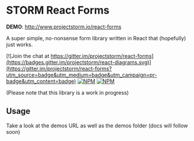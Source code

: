 # STORM React Forms

__DEMO__: http://www.projectstorm.io/react-forms

A super simple, no-nonsense form library written in React that (hopefully) just works.

[![Join the chat at https://gitter.im/projectstorm/react-forms](https://badges.gitter.im/projectstorm/react-diagrams.svg)](https://gitter.im/projectstorm/react-forms?utm_source=badge&utm_medium=badge&utm_campaign=pr-badge&utm_content=badge)
[![NPM](https://img.shields.io/npm/v/storm-react-forms.svg)](https://npmjs.org/package/storm-react-forms)
[![NPM](https://img.shields.io/npm/dt/storm-react-forms.svg)](https://npmjs.org/package/storm-react-forms)

(Please note that this library is a work in progress)

## Usage

Take a look at the demos URL as well as the demos folder (docs will follow soon)